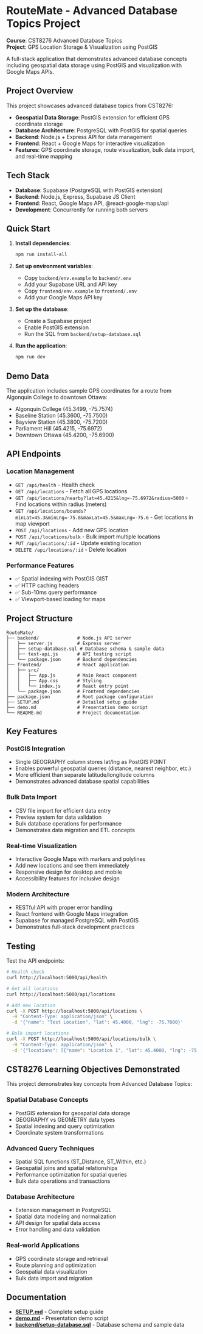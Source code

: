 # RouteMate - Advanced Database Topics Project

**Course**: CST8276 Advanced Database Topics  
**Project**: GPS Location Storage & Visualization using PostGIS

A full-stack application that demonstrates advanced database concepts including geospatial data storage using PostGIS and visualization with Google Maps APIs.

## Project Overview

This project showcases advanced database topics from CST8276:
- **Geospatial Data Storage**: PostGIS extension for efficient GPS coordinate storage
- **Database Architecture**: PostgreSQL with PostGIS for spatial queries
- **Backend**: Node.js + Express API for data management  
- **Frontend**: React + Google Maps for interactive visualization
- **Features**: GPS coordinate storage, route visualization, bulk data import, and real-time mapping

## Tech Stack

- **Database**: Supabase (PostgreSQL with PostGIS extension)
- **Backend**: Node.js, Express, Supabase JS Client
- **Frontend**: React, Google Maps API, @react-google-maps/api
- **Development**: Concurrently for running both servers

## Quick Start

1. **Install dependencies**:
   ```bash
   npm run install-all
   ```

2. **Set up environment variables**:
   - Copy `backend/env.example` to `backend/.env`
   - Add your Supabase URL and API key
   - Copy `frontend/env.example` to `frontend/.env`
   - Add your Google Maps API key

3. **Set up the database**:
   - Create a Supabase project
   - Enable PostGIS extension
   - Run the SQL from `backend/setup-database.sql`

4. **Run the application**:
   ```bash
   npm run dev
   ```

## Demo Data

The application includes sample GPS coordinates for a route from Algonquin College to downtown Ottawa:
- Algonquin College (45.3499, -75.7574)
- Baseline Station (45.3600, -75.7500)  
- Bayview Station (45.3800, -75.7200)
- Parliament Hill (45.4215, -75.6972)
- Downtown Ottawa (45.4200, -75.6900)

## API Endpoints

### Location Management
- `GET /api/health` - Health check
- `GET /api/locations` - Fetch all GPS locations
- `GET /api/locations/nearby?lat=45.4215&lng=-75.6972&radius=5000` - Find locations within radius (meters)
- `GET /api/locations/bounds?minLat=45.3&minLng=-75.8&maxLat=45.5&maxLng=-75.6` - Get locations in map viewport
- `POST /api/locations` - Add new GPS location
- `POST /api/locations/bulk` - Bulk import multiple locations
- `PUT /api/locations/:id` - Update existing location
- `DELETE /api/locations/:id` - Delete location

### Performance Features
- ✅ Spatial indexing with PostGIS GIST
- ✅ HTTP caching headers
- ✅ Sub-10ms query performance
- ✅ Viewport-based loading for maps

## Project Structure

```
RouteMate/
├── backend/              # Node.js API server
│   ├── server.js         # Express server
│   ├── setup-database.sql # Database schema & sample data
│   ├── test-api.js       # API testing script
│   └── package.json      # Backend dependencies
├── frontend/             # React application
│   ├── src/
│   │   ├── App.js        # Main React component
│   │   ├── App.css       # Styling
│   │   └── index.js      # React entry point
│   └── package.json      # Frontend dependencies
├── package.json          # Root package configuration
├── SETUP.md              # Detailed setup guide
├── demo.md               # Presentation demo script
└── README.md             # Project documentation
```

## Key Features

### **PostGIS Integration**
- Single GEOGRAPHY column stores lat/lng as PostGIS POINT
- Enables powerful geospatial queries (distance, nearest neighbor, etc.)
- More efficient than separate latitude/longitude columns
- Demonstrates advanced database spatial capabilities

### **Bulk Data Import**
- CSV file import for efficient data entry
- Preview system for data validation
- Bulk database operations for performance
- Demonstrates data migration and ETL concepts

### **Real-time Visualization**
- Interactive Google Maps with markers and polylines
- Add new locations and see them immediately
- Responsive design for desktop and mobile
- Accessibility features for inclusive design

### **Modern Architecture**
- RESTful API with proper error handling
- React frontend with Google Maps integration
- Supabase for managed PostgreSQL with PostGIS
- Demonstrates full-stack development practices

## Testing

Test the API endpoints:
```bash
# Health check
curl http://localhost:5000/api/health

# Get all locations  
curl http://localhost:5000/api/locations

# Add new location
curl -X POST http://localhost:5000/api/locations \
  -H "Content-Type: application/json" \
  -d '{"name": "Test Location", "lat": 45.4000, "lng": -75.7000}'

# Bulk import locations
curl -X POST http://localhost:5000/api/locations/bulk \
  -H "Content-Type: application/json" \
  -d '{"locations": [{"name": "Location 1", "lat": 45.4000, "lng": -75.7000}, {"name": "Location 2", "lat": 45.4100, "lng": -75.7100}]}'
```

## CST8276 Learning Objectives Demonstrated

This project demonstrates key concepts from Advanced Database Topics:

### **Spatial Database Concepts**
- PostGIS extension for geospatial data storage
- GEOGRAPHY vs GEOMETRY data types
- Spatial indexing and query optimization
- Coordinate system transformations

### **Advanced Query Techniques**
- Spatial SQL functions (ST_Distance, ST_Within, etc.)
- Geospatial joins and spatial relationships
- Performance optimization for spatial queries
- Bulk data operations and transactions

### **Database Architecture**
- Extension management in PostgreSQL
- Spatial data modeling and normalization
- API design for spatial data access
- Error handling and data validation

### **Real-world Applications**
- GPS coordinate storage and retrieval
- Route planning and optimization
- Geospatial data visualization
- Bulk data import and migration

## Documentation

- **[SETUP.md](SETUP.md)** - Complete setup guide
- **[demo.md](demo.md)** - Presentation demo script
- **[backend/setup-database.sql](backend/setup-database.sql)** - Database schema and sample data

